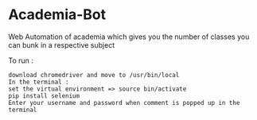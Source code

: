 # Academia-Bot
Web Automation of academia which gives you the number of classes you can bunk in a respective subject

To run : 

    download chromedriver and move to /usr/bin/local
    In the terminal : 
    set the virtual environment => source bin/activate
    pip install selenium
    Enter your username and password when comment is popped up in the terminal
